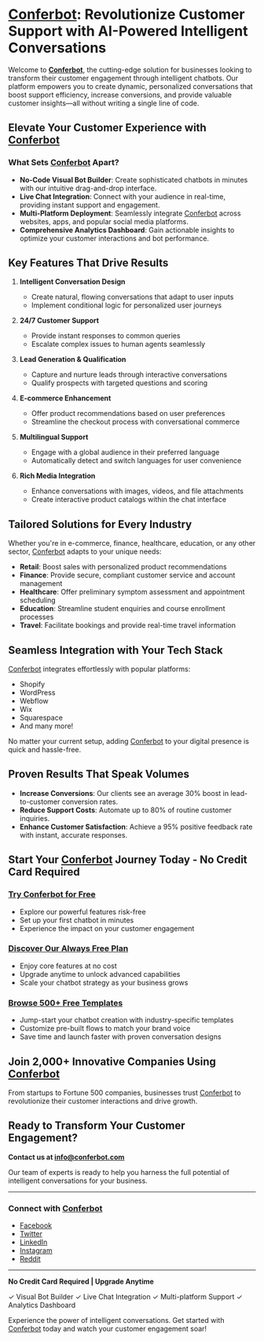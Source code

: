 # [Conferbot](https://www.conferbot.com/?utm_source=biharsamajabudhabi): Revolutionize Customer Support with AI-Powered Intelligent Conversations

Welcome to **[Conferbot](https://www.conferbot.com/?utm_source=biharsamajabudhabi)**, the cutting-edge solution for businesses looking to transform their customer engagement through intelligent chatbots. Our platform empowers you to create dynamic, personalized conversations that boost support efficiency, increase conversions, and provide valuable customer insights—all without writing a single line of code.

## Elevate Your Customer Experience with [Conferbot](https://www.conferbot.com/?utm_source=biharsamajabudhabi)

### What Sets [Conferbot](https://www.conferbot.com/?utm_source=biharsamajabudhabi) Apart?

- **No-Code Visual Bot Builder**: Create sophisticated chatbots in minutes with our intuitive drag-and-drop interface.
- **Live Chat Integration**: Connect with your audience in real-time, providing instant support and engagement.
- **Multi-Platform Deployment**: Seamlessly integrate [Conferbot](https://www.conferbot.com/?utm_source=biharsamajabudhabi) across websites, apps, and popular social media platforms.
- **Comprehensive Analytics Dashboard**: Gain actionable insights to optimize your customer interactions and bot performance.

## Key Features That Drive Results

1. **Intelligent Conversation Design**
   - Create natural, flowing conversations that adapt to user inputs
   - Implement conditional logic for personalized user journeys

2. **24/7 Customer Support**
   - Provide instant responses to common queries
   - Escalate complex issues to human agents seamlessly

3. **Lead Generation & Qualification**
   - Capture and nurture leads through interactive conversations
   - Qualify prospects with targeted questions and scoring

4. **E-commerce Enhancement**
   - Offer product recommendations based on user preferences
   - Streamline the checkout process with conversational commerce

5. **Multilingual Support**
   - Engage with a global audience in their preferred language
   - Automatically detect and switch languages for user convenience

6. **Rich Media Integration**
   - Enhance conversations with images, videos, and file attachments
   - Create interactive product catalogs within the chat interface

## Tailored Solutions for Every Industry

Whether you're in e-commerce, finance, healthcare, education, or any other sector, [Conferbot](https://www.conferbot.com/?utm_source=biharsamajabudhabi) adapts to your unique needs:

- **Retail**: Boost sales with personalized product recommendations
- **Finance**: Provide secure, compliant customer service and account management
- **Healthcare**: Offer preliminary symptom assessment and appointment scheduling
- **Education**: Streamline student enquiries and course enrollment processes
- **Travel**: Facilitate bookings and provide real-time travel information

## Seamless Integration with Your Tech Stack

[Conferbot](https://www.conferbot.com/?utm_source=biharsamajabudhabi) integrates effortlessly with popular platforms:

- Shopify
- WordPress
- Webflow
- Wix
- Squarespace
- And many more!

No matter your current setup, adding [Conferbot](https://www.conferbot.com/?utm_source=biharsamajabudhabi) to your digital presence is quick and hassle-free.

## Proven Results That Speak Volumes

- **Increase Conversions**: Our clients see an average 30% boost in lead-to-customer conversion rates.
- **Reduce Support Costs**: Automate up to 80% of routine customer inquiries.
- **Enhance Customer Satisfaction**: Achieve a 95% positive feedback rate with instant, accurate responses.

## Start Your [Conferbot](https://www.conferbot.com/?utm_source=biharsamajabudhabi) Journey Today - No Credit Card Required

### [Try Conferbot for Free](https://app.conferbot.com/)

- Explore our powerful features risk-free
- Set up your first chatbot in minutes
- Experience the impact on your customer engagement

### [Discover Our Always Free Plan](https://www.conferbot.com/pricing)

- Enjoy core features at no cost
- Upgrade anytime to unlock advanced capabilities
- Scale your chatbot strategy as your business grows

### [Browse 500+ Free Templates](https://www.conferbot.com/templates)

- Jump-start your chatbot creation with industry-specific templates
- Customize pre-built flows to match your brand voice
- Save time and launch faster with proven conversation designs

## Join 2,000+ Innovative Companies Using [Conferbot](https://www.conferbot.com/?utm_source=biharsamajabudhabi)

From startups to Fortune 500 companies, businesses trust [Conferbot](https://www.conferbot.com/?utm_source=biharsamajabudhabi) to revolutionize their customer interactions and drive growth.

## Ready to Transform Your Customer Engagement?

**Contact us at [info@conferbot.com](mailto:info@conferbot.com)**

Our team of experts is ready to help you harness the full potential of intelligent conversations for your business.

---

### Connect with [Conferbot](https://www.conferbot.com/?utm_source=biharsamajabudhabi)

- [Facebook](https://www.facebook.com/conferbot)
- [Twitter](https://x.com/conferbot)
- [LinkedIn](https://www.linkedin.com/company/conferbot)
- [Instagram](https://www.instagram.com/conferbot)
- [Reddit](https://www.reddit.com/r/conferbot/)

---

**No Credit Card Required | Upgrade Anytime**

✓ Visual Bot Builder
✓ Live Chat Integration
✓ Multi-platform Support
✓ Analytics Dashboard

Experience the power of intelligent conversations. Get started with [Conferbot](https://www.conferbot.com/?utm_source=biharsamajabudhabi) today and watch your customer engagement soar!
